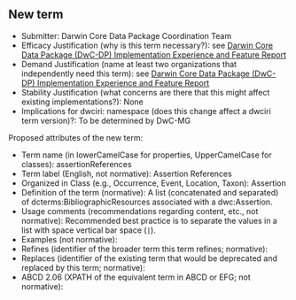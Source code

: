 ## New term

* Submitter: Darwin Core Data Package Coordination Team
* Efficacy Justification (why is this term necessary?): see [Darwin Core Data Package (DwC-DP) Implementation Experience and Feature Report](https://gbif.github.io/dwc-dp/docs/dwc_dp_implementation_feature_reports.pdf)
* Demand Justification (name at least two organizations that independently need this term): see [Darwin Core Data Package (DwC-DP) Implementation Experience and Feature Report](https://gbif.github.io/dwc-dp/docs/dwc_dp_implementation_feature_reports.pdf)
* Stability Justification (what concerns are there that this might affect existing implementations?): None
* Implications for dwciri: namespace (does this change affect a dwciri term version)?: To be determined by DwC-MG

Proposed attributes of the new term:

* Term name (in lowerCamelCase for properties, UpperCamelCase for classes): assertionReferences
* Term label (English, not normative): Assertion References
* Organized in Class (e.g., Occurrence, Event, Location, Taxon): Assertion
* Definition of the term (normative): A list (concatenated and separated) of dcterms:BibliographicResources associated with a dwc:Assertion.
* Usage comments (recommendations regarding content, etc., not normative): Recommended best practice is to separate the values in a list with space vertical bar space (` | `).
* Examples (not normative): 
* Refines (identifier of the broader term this term refines; normative): 
* Replaces (identifier of the existing term that would be deprecated and replaced by this term; normative): 
* ABCD 2.06 (XPATH of the equivalent term in ABCD or EFG; not normative): 
